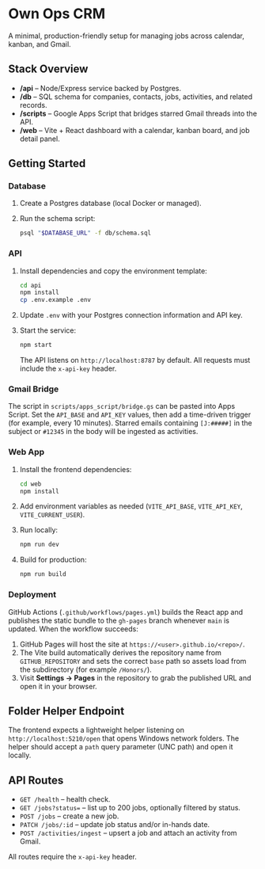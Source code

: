 # Own Ops CRM

A minimal, production-friendly setup for managing jobs across calendar, kanban, and Gmail.

## Stack Overview

- **/api** – Node/Express service backed by Postgres.
- **/db** – SQL schema for companies, contacts, jobs, activities, and related records.
- **/scripts** – Google Apps Script that bridges starred Gmail threads into the API.
- **/web** – Vite + React dashboard with a calendar, kanban board, and job detail panel.

## Getting Started

### Database

1. Create a Postgres database (local Docker or managed).
2. Run the schema script:

   ```sh
   psql "$DATABASE_URL" -f db/schema.sql
   ```

### API

1. Install dependencies and copy the environment template:

   ```sh
   cd api
   npm install
   cp .env.example .env
   ```

2. Update `.env` with your Postgres connection information and API key.
3. Start the service:

   ```sh
   npm start
   ```

   The API listens on `http://localhost:8787` by default. All requests must include the `x-api-key` header.

### Gmail Bridge

The script in `scripts/apps_script/bridge.gs` can be pasted into Apps Script. Set the `API_BASE` and `API_KEY` values, then add a time-driven trigger (for example, every 10 minutes). Starred emails containing `[J:#####]` in the subject or `#12345` in the body will be ingested as activities.

### Web App

1. Install the frontend dependencies:

   ```sh
   cd web
   npm install
   ```

2. Add environment variables as needed (`VITE_API_BASE`, `VITE_API_KEY`, `VITE_CURRENT_USER`).
3. Run locally:

   ```sh
   npm run dev
   ```

4. Build for production:

   ```sh
   npm run build
   ```

### Deployment

GitHub Actions (`.github/workflows/pages.yml`) builds the React app and publishes the static bundle to the `gh-pages` branch whenever `main` is updated. When the workflow succeeds:

1. GitHub Pages will host the site at `https://<user>.github.io/<repo>/`.
2. The Vite build automatically derives the repository name from `GITHUB_REPOSITORY` and sets the correct `base` path so assets load from the subdirectory (for example `/Honors/`).
3. Visit **Settings → Pages** in the repository to grab the published URL and open it in your browser.

## Folder Helper Endpoint

The frontend expects a lightweight helper listening on `http://localhost:5210/open` that opens Windows network folders. The helper should accept a `path` query parameter (UNC path) and open it locally.

## API Routes

- `GET /health` – health check.
- `GET /jobs?status=` – list up to 200 jobs, optionally filtered by status.
- `POST /jobs` – create a new job.
- `PATCH /jobs/:id` – update job status and/or in-hands date.
- `POST /activities/ingest` – upsert a job and attach an activity from Gmail.

All routes require the `x-api-key` header.
